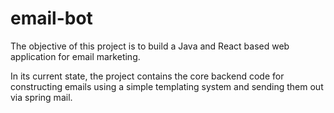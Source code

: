 # email-bot
The objective of this project is to build a Java and React based web application for email marketing.

In its current state, the project contains the core backend code for constructing emails using a simple templating system and sending them out via spring mail.
